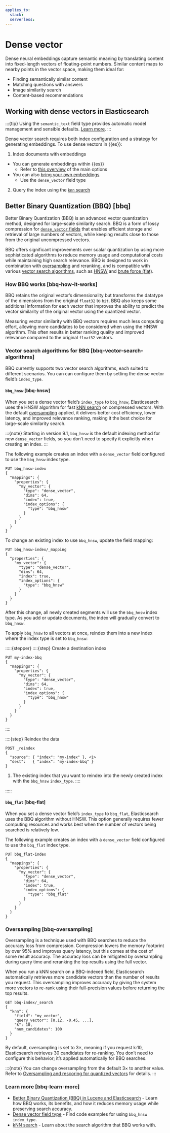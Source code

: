 ```yaml
---
applies_to:
  stack:
  serverless:
---
```

# Dense vector

Dense neural embeddings capture semantic meaning by translating content into fixed-length vectors of floating-point numbers. Similar content maps to nearby points in the vector space, making them ideal for:

- Finding semantically similar content
- Matching questions with answers
- Image similarity search
- Content-based recommendations

## Working with dense vectors in Elasticsearch

:::{tip}
Using the `semantic_text` field type provides automatic model management and sensible defaults. [Learn more](../semantic-search/semantic-search-semantic-text.md).
:::

Dense vector search requires both index configuration and a strategy for generating embeddings. To use dense vectors in {{es}}:

1. Index documents with embeddings
  - You can generate embeddings within {{es}}
    - Refer to [this overview](../semantic-search.md#using-nlp-models) of the main options
  - You can also [bring your own embeddings](bring-own-vectors.md)
    - Use the `dense_vector` field type
2. Query the index using the [`knn` search](knn.md)

## Better Binary Quantization (BBQ) [bbq]

Better Binary Quantization (BBQ) is an advanced vector quantization method, designed for large-scale similarity search. BBQ is a form of lossy compression for [`dense_vector` fields](https://www.elastic.co/docs/reference/elasticsearch/mapping-reference/dense-vector) that enables efficient storage and retrieval of large numbers of vectors, while keeping results close to those from the original uncompressed vectors.

BBQ offers significant improvements over scalar quantization by using more sophisticated algorithms to reduce memory usage and computational costs while maintaining high search relevance. BBQ is designed to work in combination with [oversampling](#bbq-oversampling) and reranking, and is compatible with various [vector search algorithms](#bbq-vector-search-algorithms), such as [HNSW](#bbq-hnsw) and [brute force (flat)](#bbq-flat).

### How BBQ works [bbq-how-it-works]

BBQ retains the original vector’s dimensionality but transforms the datatype of the dimensions from the original `float32` to `bit`. BBQ also keeps some additional information for each vector that improves the ability to predict the vector similarity of the original vector using the quantized vector. 

Measuring vector similarity with BBQ vectors requires much less computing effort, allowing more candidates to be considered when using the HNSW algorithm. This often results in better ranking quality and improved relevance compared to the original `float32` vectors.

### Vector search algorithms for BBQ [bbq-vector-search-algorithms]

BBQ currently supports two vector search algorithms, each suited to different scenarios. You can can configure them by setting the dense vector field’s `index_type`.

#### `bbq_hnsw` [bbq-hnsw]

When you set a dense vector field’s `index_type` to `bbq_hnsw`, Elasticsearch uses the HNSW algorithm for fast [kNN search](https://www.elastic.co/docs//solutions/search/vector/knn) on compressed vectors. With the default [oversampling](#bbq-oversampling) applied, it delivers better cost efficiency, lower latency, and improved relevance ranking, making it the best choice for large-scale similarity search.

:::{note}
Starting in version 9.1, `bbq_hnsw` is the default indexing method for new `dense_vector` fields, so you don’t need to specify it explicitly when creating an index. 
:::

The following example creates an index with a `dense_vector` field configured to use the `bbq_hnsw` index type.

```console
PUT bbq_hnsw-index
{
  "mappings": {
    "properties": {
      "my_vector": {
        "type": "dense_vector",
        "dims": 64,
        "index": true,
        "index_options": {
          "type": "bbq_hnsw"
        }
      }
    }
  }
}
```

To change an existing index to use `bbq_hnsw`, update the field mapping:

```console
PUT bbq_hnsw-index/_mapping
{
  "properties": {
    "my_vector": {
      "type": "dense_vector",
      "dims": 64,
      "index": true,
      "index_options": {
        "type": "bbq_hnsw"
      }
    }
  }
}
```

After this change, all newly created segments will use the `bbq_hnsw` index type. As you add or update documents, the index will gradually convert to `bbq_hnsw`. 

To apply `bbq_hnsw` to all vectors at once, reindex them into a new index where the index type is set to `bbq_hnsw`:

:::::{stepper}
::::{step} Create a destination index
```console
PUT my-index-bbq
{
  "mappings": {
    "properties": {
      "my_vector": {
        "type": "dense_vector",
        "dims": 64,
        "index": true,
        "index_options": {
          "type": "bbq_hnsw"
        }
      }
    }
  }
}
```
::::

::::{step} Reindex the data
```console
POST _reindex
{
  "source": { "index": "my-index" }, <1>
  "dest":   { "index": "my-index-bbq" }
}
```
1. The existing index that you want to reindex into the newly created index with the `bbq_hnsw` `index_type`.
::::

:::::

#### `bbq_flat` [bbq-flat]

When you set a dense vector field’s `index_type` to `bbq_flat`, Elasticsearch uses the BBQ algorithm without HNSW. This option generally requires fewer computing resources and works best when the number of vectors being searched is relatively low.

The following example creates an index with a `dense_vector` field configured to use the `bbq_flat` index type.

```console
PUT bbq_flat-index
{
  "mappings": {
    "properties": {
      "my_vector": {
        "type": "dense_vector",
        "dims": 64,
        "index": true,
        "index_options": {
          "type": "bbq_flat"
        }
      }
    }
  }
}
```

### Oversampling [bbq-oversampling]

Oversampling is a technique used with BBQ searches to reduce the accuracy loss from compression. Compression lowers the memory footprint by over 95% and improves query latency, but this comes at the cost of some result accuracy. The accuracy loss can be mitigated by oversampling during query time and reranking the top results using the full vector. 

When you run a kNN search on a BBQ-indexed field, Elasticsearch automatically retrieves more candidate vectors than the number of results you request. This oversampling improves accuracy by giving the system more vectors to re-rank using their full-precision values before returning the top results.

```console
GET bbq-index/_search
{
  "knn": {
    "field": "my_vector",
    "query_vector": [0.12, -0.45, ...],
    "k": 10,
    "num_candidates": 100
  }
}
```

By default, oversampling is set to 3×, meaning if you request k:10, Elasticsearch retrieves 30 candidates for re-ranking. You don’t need to configure this behavior; it’s applied automatically for BBQ searches.

:::{note}
You can change oversampling from the default 3× to another value. Refer to [Oversampling and rescoring for quantized vectors](https://www.elastic.co/docs/solutions/search/vector/knn#dense-vector-knn-search-rescoring) for details.
:::

### Learn more [bbq-learn-more]

- [Better Binary Quantization (BBQ) in Lucene and Elasticsearch](https://www.elastic.co/search-labs/blog/better-binary-quantization-lucene-elasticsearch) - Learn how BBQ works, its benefits, and how it reduces memory usage while preserving search accuracy.
- [Dense vector field type](https://www.elastic.co/docs/reference/elasticsearch/mapping-reference/dense-vector) - Find code examples for using `bbq_hnsw` `index_type`.
- [kNN search](https://www.elastic.co/docs/solutions/search/vector/knn) - Learn about the search algorithm that BBQ works with.




